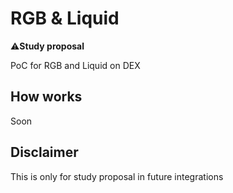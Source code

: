 # RGB & Liquid

⚠️**Study proposal**

PoC for RGB and Liquid on DEX

## How works

Soon

## Disclaimer

This is only for study proposal in future integrations

